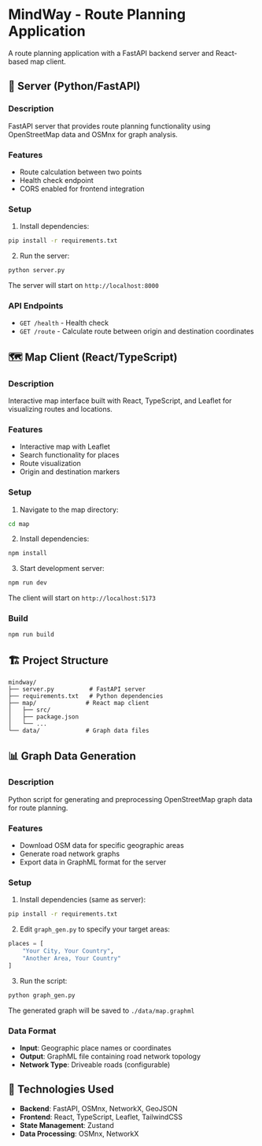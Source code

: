 # MindWay - Route Planning Application

A route planning application with a FastAPI backend server and React-based map client.

## 🚀 Server (Python/FastAPI)

### Description

FastAPI server that provides route planning functionality using OpenStreetMap data and OSMnx for graph analysis.

### Features

- Route calculation between two points
- Health check endpoint
- CORS enabled for frontend integration

### Setup

1. Install dependencies:

```bash
pip install -r requirements.txt
```

2. Run the server:

```bash
python server.py
```

The server will start on `http://localhost:8000`

### API Endpoints

- `GET /health` - Health check
- `GET /route` - Calculate route between origin and destination coordinates

## 🗺️ Map Client (React/TypeScript)

### Description

Interactive map interface built with React, TypeScript, and Leaflet for visualizing routes and locations.

### Features

- Interactive map with Leaflet
- Search functionality for places
- Route visualization
- Origin and destination markers

### Setup

1. Navigate to the map directory:

```bash
cd map
```

2. Install dependencies:

```bash
npm install
```

3. Start development server:

```bash
npm run dev
```

The client will start on `http://localhost:5173`

### Build

```bash
npm run build
```

## 🏗️ Project Structure

```
mindway/
├── server.py          # FastAPI server
├── requirements.txt   # Python dependencies
├── map/              # React map client
│   ├── src/
│   ├── package.json
│   └── ...
└── data/             # Graph data files
```

## 📊 Graph Data Generation

### Description

Python script for generating and preprocessing OpenStreetMap graph data for route planning.

### Features

- Download OSM data for specific geographic areas
- Generate road network graphs
- Export data in GraphML format for the server

### Setup

1. Install dependencies (same as server):

```bash
pip install -r requirements.txt
```

2. Edit `graph_gen.py` to specify your target areas:

```python
places = [
    "Your City, Your Country",
    "Another Area, Your Country"
]
```

3. Run the script:

```bash
python graph_gen.py
```

The generated graph will be saved to `./data/map.graphml`

### Data Format

- **Input**: Geographic place names or coordinates
- **Output**: GraphML file containing road network topology
- **Network Type**: Driveable roads (configurable)

## 🔧 Technologies Used

- **Backend**: FastAPI, OSMnx, NetworkX, GeoJSON
- **Frontend**: React, TypeScript, Leaflet, TailwindCSS
- **State Management**: Zustand
- **Data Processing**: OSMnx, NetworkX
